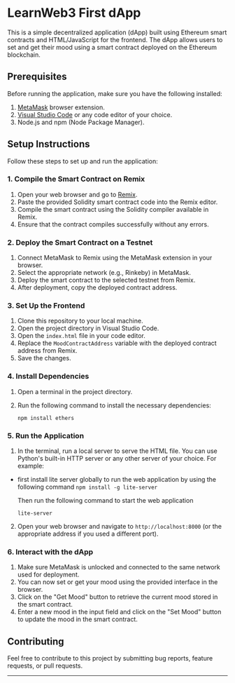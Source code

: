 # LearnWeb3 First dApp

This is a simple decentralized application (dApp) built using Ethereum smart contracts and HTML/JavaScript for the frontend. The dApp allows users to set and get their mood using a smart contract deployed on the Ethereum blockchain.

## Prerequisites

Before running the application, make sure you have the following installed:

1. [MetaMask](https://metamask.io/) browser extension.
2. [Visual Studio Code](https://code.visualstudio.com/) or any code editor of your choice.
3. Node.js and npm (Node Package Manager).

## Setup Instructions

Follow these steps to set up and run the application:

### 1. Compile the Smart Contract on Remix

1. Open your web browser and go to [Remix](https://remix.ethereum.org/).
2. Paste the provided Solidity smart contract code into the Remix editor.
3. Compile the smart contract using the Solidity compiler available in Remix.
4. Ensure that the contract compiles successfully without any errors.

### 2. Deploy the Smart Contract on a Testnet

1. Connect MetaMask to Remix using the MetaMask extension in your browser.
2. Select the appropriate network (e.g., Rinkeby) in MetaMask.
3. Deploy the smart contract to the selected testnet from Remix.
4. After deployment, copy the deployed contract address.

### 3. Set Up the Frontend

1. Clone this repository to your local machine.
2. Open the project directory in Visual Studio Code.
3. Open the `index.html` file in your code editor.
4. Replace the `MoodContractAddress` variable with the deployed contract address from Remix.
5. Save the changes.

### 4. Install Dependencies

1. Open a terminal in the project directory.
2. Run the following command to install the necessary dependencies:

   ```
   npm install ethers
   ```

### 5. Run the Application

1. In the terminal, run a local server to serve the HTML file. You can use Python's built-in HTTP server or any other server of your choice. For example:

- first install lite server globally to run the web application by using the following command
  `npm install -g lite-server`

  Then run the following command to start the web application

  ```
  lite-server
  ```

2. Open your web browser and navigate to `http://localhost:8000` (or the appropriate address if you used a different port).

### 6. Interact with the dApp

1. Make sure MetaMask is unlocked and connected to the same network used for deployment.
2. You can now set or get your mood using the provided interface in the browser.
3. Click on the "Get Mood" button to retrieve the current mood stored in the smart contract.
4. Enter a new mood in the input field and click on the "Set Mood" button to update the mood in the smart contract.

## Contributing

Feel free to contribute to this project by submitting bug reports, feature requests, or pull requests.

---
